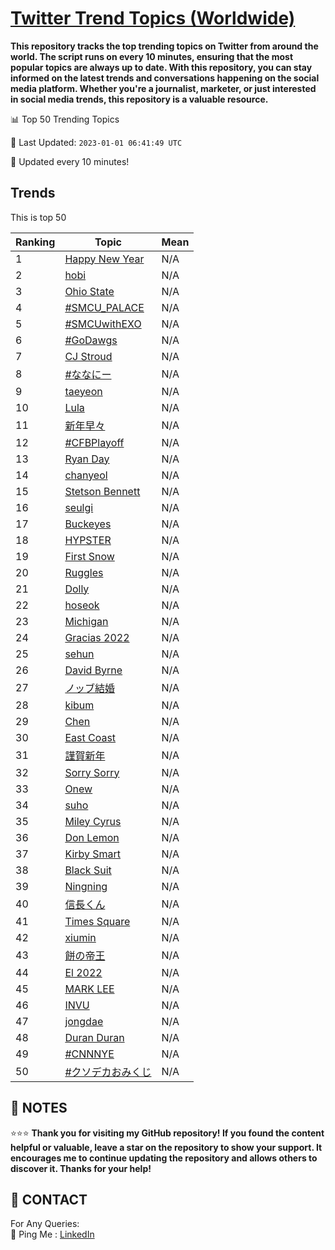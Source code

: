 [Twitter Trend Topics (Worldwide)](https://github.com/ErcinDedeoglu/Twitter-Trend-Topics)
==========

**This repository tracks the top trending topics on Twitter from around the world. 
The script runs on every 10 minutes, ensuring that the most popular topics are always up to date. 
With this repository, you can stay informed on the latest trends and conversations happening on the social media platform. 
Whether you're a journalist, marketer, or just interested in social media trends, this repository is a valuable resource.**


📊 Top 50 Trending Topics

📆 Last Updated: `2023-01-01 06:41:49 UTC`

🔧 Updated every 10 minutes!


## Trends

This is top 50

| Ranking | Topic | Mean |
| ------- | ------------ | ------------ |
| 1 | [Happy New Year](http://twitter.com/search?q=Happy+New+Year) | N/A |
| 2 | [hobi](http://twitter.com/search?q=hobi) | N/A |
| 3 | [Ohio State](http://twitter.com/search?q=Ohio+State) | N/A |
| 4 | [#SMCU_PALACE](http://twitter.com/search?q=%23SMCU_PALACE) | N/A |
| 5 | [#SMCUwithEXO](http://twitter.com/search?q=%23SMCUwithEXO) | N/A |
| 6 | [#GoDawgs](http://twitter.com/search?q=%23GoDawgs) | N/A |
| 7 | [CJ Stroud](http://twitter.com/search?q=CJ+Stroud) | N/A |
| 8 | [#ななにー](http://twitter.com/search?q=%23%e3%81%aa%e3%81%aa%e3%81%ab%e3%83%bc) | N/A |
| 9 | [taeyeon](http://twitter.com/search?q=taeyeon) | N/A |
| 10 | [Lula](http://twitter.com/search?q=Lula) | N/A |
| 11 | [新年早々](http://twitter.com/search?q=%e6%96%b0%e5%b9%b4%e6%97%a9%e3%80%85) | N/A |
| 12 | [#CFBPlayoff](http://twitter.com/search?q=%23CFBPlayoff) | N/A |
| 13 | [Ryan Day](http://twitter.com/search?q=Ryan+Day) | N/A |
| 14 | [chanyeol](http://twitter.com/search?q=chanyeol) | N/A |
| 15 | [Stetson Bennett](http://twitter.com/search?q=Stetson+Bennett) | N/A |
| 16 | [seulgi](http://twitter.com/search?q=seulgi) | N/A |
| 17 | [Buckeyes](http://twitter.com/search?q=Buckeyes) | N/A |
| 18 | [HYPSTER](http://twitter.com/search?q=HYPSTER) | N/A |
| 19 | [First Snow](http://twitter.com/search?q=First+Snow) | N/A |
| 20 | [Ruggles](http://twitter.com/search?q=Ruggles) | N/A |
| 21 | [Dolly](http://twitter.com/search?q=Dolly) | N/A |
| 22 | [hoseok](http://twitter.com/search?q=hoseok) | N/A |
| 23 | [Michigan](http://twitter.com/search?q=Michigan) | N/A |
| 24 | [Gracias 2022](http://twitter.com/search?q=Gracias+2022) | N/A |
| 25 | [sehun](http://twitter.com/search?q=sehun) | N/A |
| 26 | [David Byrne](http://twitter.com/search?q=David+Byrne) | N/A |
| 27 | [ノッブ結婚](http://twitter.com/search?q=%e3%83%8e%e3%83%83%e3%83%96%e7%b5%90%e5%a9%9a) | N/A |
| 28 | [kibum](http://twitter.com/search?q=kibum) | N/A |
| 29 | [Chen](http://twitter.com/search?q=Chen) | N/A |
| 30 | [East Coast](http://twitter.com/search?q=East+Coast) | N/A |
| 31 | [謹賀新年](http://twitter.com/search?q=%e8%ac%b9%e8%b3%80%e6%96%b0%e5%b9%b4) | N/A |
| 32 | [Sorry Sorry](http://twitter.com/search?q=Sorry+Sorry) | N/A |
| 33 | [Onew](http://twitter.com/search?q=Onew) | N/A |
| 34 | [suho](http://twitter.com/search?q=suho) | N/A |
| 35 | [Miley Cyrus](http://twitter.com/search?q=Miley+Cyrus) | N/A |
| 36 | [Don Lemon](http://twitter.com/search?q=Don+Lemon) | N/A |
| 37 | [Kirby Smart](http://twitter.com/search?q=Kirby+Smart) | N/A |
| 38 | [Black Suit](http://twitter.com/search?q=Black+Suit) | N/A |
| 39 | [Ningning](http://twitter.com/search?q=Ningning) | N/A |
| 40 | [信長くん](http://twitter.com/search?q=%e4%bf%a1%e9%95%b7%e3%81%8f%e3%82%93) | N/A |
| 41 | [Times Square](http://twitter.com/search?q=Times+Square) | N/A |
| 42 | [xiumin](http://twitter.com/search?q=xiumin) | N/A |
| 43 | [餅の帝王](http://twitter.com/search?q=%e9%a4%85%e3%81%ae%e5%b8%9d%e7%8e%8b) | N/A |
| 44 | [El 2022](http://twitter.com/search?q=El+2022) | N/A |
| 45 | [MARK LEE](http://twitter.com/search?q=MARK+LEE) | N/A |
| 46 | [INVU](http://twitter.com/search?q=INVU) | N/A |
| 47 | [jongdae](http://twitter.com/search?q=jongdae) | N/A |
| 48 | [Duran Duran](http://twitter.com/search?q=Duran+Duran) | N/A |
| 49 | [#CNNNYE](http://twitter.com/search?q=%23CNNNYE) | N/A |
| 50 | [#クソデカおみくじ](http://twitter.com/search?q=%23%e3%82%af%e3%82%bd%e3%83%87%e3%82%ab%e3%81%8a%e3%81%bf%e3%81%8f%e3%81%98) | N/A |




## 📝 NOTES

⭐⭐⭐ **Thank you for visiting my GitHub repository! If you found the content helpful or valuable, leave a star on the repository to show your support. It encourages me to continue updating the repository and allows others to discover it. Thanks for your help!**

## 📨 CONTACT

 For Any Queries:  
            🏓 Ping Me : [LinkedIn](https://www.linkedin.com/in/ercindedeoglu/)